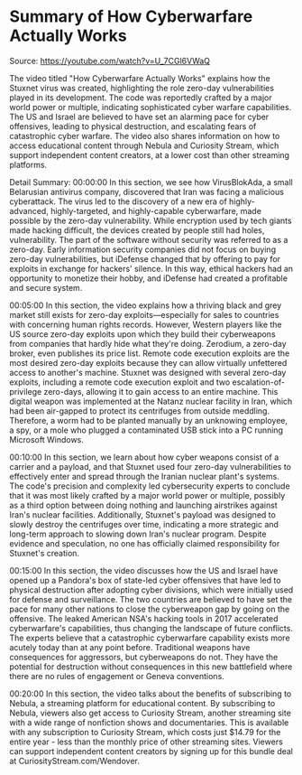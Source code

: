 # Summary of How Cyberwarfare Actually Works

Source: https://youtube.com/watch?v=U_7CGl6VWaQ

The video titled "How Cyberwarfare Actually Works" explains how the Stuxnet virus was created, highlighting the role zero-day vulnerabilities played in its development. The code was reportedly crafted by a major world power or multiple, indicating sophisticated cyber warfare capabilities. The US and Israel are believed to have set an alarming pace for cyber offensives, leading to physical destruction, and escalating fears of catastrophic cyber warfare. The video also shares information on how to access educational content through Nebula and Curiosity Stream, which support independent content creators, at a lower cost than other streaming platforms.

Detail Summary: 
00:00:00
In this section, we see how VirusBlokAda, a small Belarusian antivirus company, discovered that Iran was facing a malicious cyberattack. The virus led to the discovery of a new era of highly-advanced, highly-targeted, and highly-capable cyberwarfare, made possible by the zero-day vulnerability. While encryption used by tech giants made hacking difficult, the devices created by people still had holes, vulnerability. The part of the software without security was referred to as a zero-day. Early information security companies did not focus on buying zero-day vulnerabilities, but iDefense changed that by offering to pay for exploits in exchange for hackers' silence. In this way, ethical hackers had an opportunity to monetize their hobby, and iDefense had created a profitable and secure system.

00:05:00
In this section, the video explains how a thriving black and grey market still exists for zero-day exploits—especially for sales to countries with concerning human rights records. However, Western players like the US source zero-day exploits upon which they build their cyberweapons from companies that hardly hide what they're doing. Zerodium, a zero-day broker, even publishes its price list. Remote code execution exploits are the most desired zero-day exploits because they can allow virtually unfettered access to another's machine. Stuxnet was designed with several zero-day exploits, including a remote code execution exploit and two escalation-of-privilege zero-days, allowing it to gain access to an entire machine. This digital weapon was implemented at the Natanz nuclear facility in Iran, which had been air-gapped to protect its centrifuges from outside meddling. Therefore, a worm had to be planted manually by an unknowing employee, a spy, or a mole who plugged a contaminated USB stick into a PC running Microsoft Windows.

00:10:00
In this section, we learn about how cyber weapons consist of a carrier and a payload, and that Stuxnet used four zero-day vulnerabilities to effectively enter and spread through the Iranian nuclear plant's systems. The code's precision and complexity led cybersecurity experts to conclude that it was most likely crafted by a major world power or multiple, possibly as a third option between doing nothing and launching airstrikes against Iran's nuclear facilities. Additionally, Stuxnet's payload was designed to slowly destroy the centrifuges over time, indicating a more strategic and long-term approach to slowing down Iran's nuclear program. Despite evidence and speculation, no one has officially claimed responsibility for Stuxnet's creation.

00:15:00
In this section, the video discusses how the US and Israel have opened up a Pandora's box of state-led cyber offensives that have led to physical destruction after adopting cyber divisions, which were initially used for defense and surveillance. The two countries are believed to have set the pace for many other nations to close the cyberweapon gap by going on the offensive. The leaked American NSA's hacking tools in 2017 accelerated cyberwarfare's capabilities, thus changing the landscape of future conflicts. The experts believe that a catastrophic cyberwarfare capability exists more acutely today than at any point before. Traditional weapons have consequences for aggressors, but cyberweapons do not. They have the potential for destruction without consequences in this new battlefield where there are no rules of engagement or Geneva conventions.

00:20:00
In this section, the video talks about the benefits of subscribing to Nebula, a streaming platform for educational content. By subscribing to Nebula, viewers also get access to Curiosity Stream, another streaming site with a wide range of nonfiction shows and documentaries. This is available with any subscription to Curiosity Stream, which costs just $14.79 for the entire year - less than the monthly price of other streaming sites. Viewers can support independent content creators by signing up for this bundle deal at CuriosityStream.com/Wendover.

